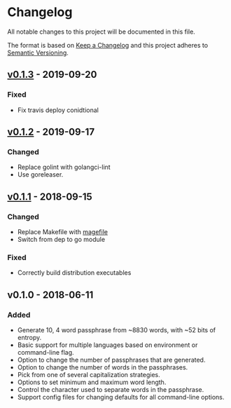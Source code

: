 # Changelog

All notable changes to this project will be documented in this file.

The format is based on [Keep a Changelog](http://keepachangelog.com/en/1.0.0/)
and this project adheres to [Semantic Versioning](http://semver.org/spec/v2.0.0.html).

## [v0.1.3] - 2019-09-20

### Fixed

- Fix travis deploy conidtional

## [v0.1.2] - 2019-09-17

### Changed

- Replace golint with golangci-lint
- Use goreleaser.

## [v0.1.1] - 2018-09-15

### Changed

- Replace Makefile with [magefile](https://github.com/magefile/mage)
- Switch from dep to go module

### Fixed

- Correctly build distribution executables

## v0.1.0 - 2018-06-11

### Added

- Generate 10, 4 word passphrase from ~8830 words, with ~52 bits of entropy.
- Basic support for multiple languages based on environment or command-line
  flag.
- Option to change the number of passphrases that are generated.
- Option to change the number of words in the passphrases.
- Pick from one of several capitalization strategies.
- Options to set minimum and maximum word length.
- Control the character used to separate words in the passphrase.
- Support config files for changing defaults for all command-line options.

[v0.1.3]: https://github.com/wfscheper/xkcdpwd/compare/v0.1.2...v0.1.3
[v0.1.2]: https://github.com/wfscheper/xkcdpwd/compare/v0.1.1...v0.1.2
[v0.1.1]: https://github.com/wfscheper/xkcdpwd/compare/v0.1.0...v0.1.1
[v0.1.1]: https://github.com/wfscheper/xkcdpwd/compare/4ec2e6...v0.1.0
